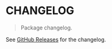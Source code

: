 # CHANGELOG

> Package changelog.

See [GitHub Releases](https://github.com/stdlib-js/assert-is-boxed-primitive/releases) for the changelog.